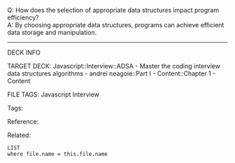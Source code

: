 Q: How does the selection of appropriate data structures impact program efficiency?  
A: By choosing appropriate data structures, programs can achieve efficient data storage and manipulation.
<!--ID: 1690027055488-->

---

DECK INFO

TARGET DECK: Javascript::Interview::ADSA - Master the coding interview data structures algorithms - andrei neagoie::Part I - Content::Chapter 1 - Content

FILE TAGS: Javascript Interview

Tags:

Reference:

Related:

```dataview
LIST
where file.name = this.file.name
```
